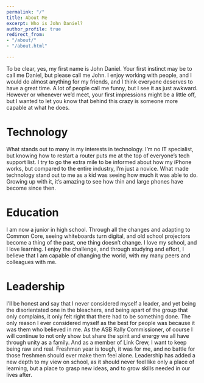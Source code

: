 ```yaml
---
permalink: "/"
title: About Me
excerpt: Who is John Daniel?
author_profile: true
redirect_from:
- "/about/"
- "/about.html"

---
```

To be clear, yes, my first name is John Daniel. Your first instinct may be to call me Daniel, but please call me John. I enjoy working with people, and I would do almost anything for my friends, and I think everyone deserves to have a great time. A lot of people call me funny, but I see it as just awkward. However or whenever we’d meet, your first impressions might be a little off, but I wanted to let you know that behind this crazy is someone more capable at what he does.

# **Technology**

What stands out to many is my interests in technology. I’m no IT specialist, but knowing how to restart a router puts me at the top of everyone’s tech support list. I try to go the extra mile to be informed about how my iPhone works, but compared to the entire industry, I’m just a novice. What made technology stand out to me as a kid was seeing how much it was able to do. Growing up with it, it’s amazing to see how thin and large phones have become since then.

# **Education**

I am now a junior in high school. Through all the changes and adapting to Common Core, seeing whiteboards turn digital, and old school projectors become a thing of the past, one thing doesn’t change. I love my school, and I love learning. I enjoy the challenge, and through studying and effort, I believe that I am capable of changing the world, with my many peers and colleagues with me.

# **Leadership**

I’ll be honest and say that I never considered myself a leader, and yet being the disorientated one in the bleachers, and being apart of the group that only complains, it only felt right that there had to be something done. The only reason I ever considered myself as the best for people was because it was them who believed in me. As the ASB Rally Commissioner, of course I will continue to not only show but share the spirit and energy we all have through unity as a family. And as a member of Link Crew, I want to keep being raw and real. Freshman year is tough, it was for me, and no battle for those freshmen should ever make them feel alone. Leadership has added a new depth to my view on school, as it should never feel like only a place of learning, but a place to grasp new ideas, and to grow skills needed in our lives after.